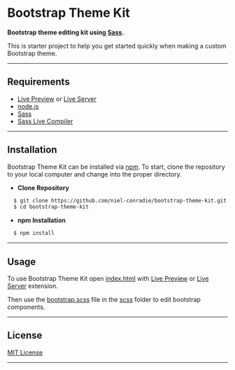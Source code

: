 # **Bootstrap Theme Kit**

**Bootstrap theme editing kit using [Sass](https://sass-lang.com).**

This is starter project to help you get started quickly when making a custom Bootstrap theme.

----
## **Requirements**

- [Live Preview](https://marketplace.visualstudio.com/items?itemName=ms-vscode.live-server) or [Live Server](https://marketplace.visualstudio.com/items?itemName=ritwickdey.LiveServer)
- [node.js](https://nodejs.org/en/)
- [Sass](https://marketplace.visualstudio.com/items?itemName=Syler.sass-indented)
- [Sass Live Compiler](https://marketplace.visualstudio.com/items?itemName=glenn2223.live-sass)
----
## **Installation**

Bootstrap Theme Kit can be installed via [npm](https://www.npmjs.com). To start, clone the repository to your local computer and change into the proper directory.

* **Clone Repository**
```bash
  $ git clone https://github.com/niel-conradie/bootstrap-theme-kit.git
  $ cd bootstrap-theme-kit
```

* **npm Installation**
```bash
  $ npm install
```

----
## **Usage**

To use Bootstrap Theme Kit open [index.html](https://github.com/niel-conradie/bootstrap-v5-theme-kit/blob/master/index.html) with [Live Preview](https://marketplace.visualstudio.com/items?itemName=ms-vscode.live-server) or [Live Server](https://marketplace.visualstudio.com/items?itemName=ritwickdey.LiveServer) extension. 

Then use the [bootstrap.scss](https://github.com/niel-conradie/bootstrap-v5-theme-kit/blob/master/scss/bootstrap.scss) file in the [scss](https://github.com/niel-conradie/bootstrap-v5-theme-kit/tree/master/scss) folder to edit bootstrap components.

----
## **License**

[MIT License](https://github.com/niel-conradie/bootstrap-theme-kit/blob/master/LICENSE)

----